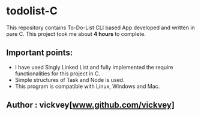 # todolist-C
This repository contains To-Do-List CLI based App developed and written in pure C.
This project took me about **4 hours** to complete.

## Important points: 
- I have used Singly Linked List and fully implemented the require functionalities for this project in C.
- Simple structures of Task and Node is used.
- This program is compatible with Linux, Windows and Mac.


## Author : vickvey[www.github.com/vickvey]
